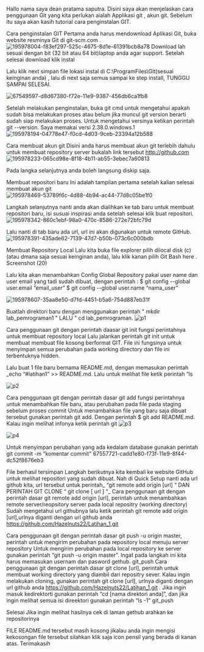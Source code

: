 Hallo nama saya dean pratama saputra. Disini saya akan menjelaskan cara penggunaan Git yang kita perlukan aialah Applikasi git , akun git. Sebelum itu saya akan kasih tutorial cara penginstalan GIT.

Cara penginstalan GIT
Pertama anda harus mendownload Aplikasi Git, buka website resminya Git di git-scm.com .
![195978004-f83ef297-525c-4675-8d1e-61391bcb8a78](https://user-images.githubusercontent.com/116070492/196392279-4d4a23e2-0115-4581-8bcd-7c458a76fe68.png)
 Download lah sesuai dengan bit (32 bit atau 64 bit)laptop anda agar support. Setelah selesai download klik instal

Lalu klik next simpan file lokasi instal di C:\ProgramFiles\Git(sesuai keinginan anda) , lalu di next saja semua sampai ke step install, TUNGGU SAMPAI SELESAI.

![67549597-d8d67380-f72e-11e9-9387-456db6ca1fb8](https://user-images.githubusercontent.com/116070492/196392420-b9cd0b65-6624-4af5-a61a-8e70e9cba9cc.png)


Setelah melakukan penginstalan, buka git cmd untuk mengetahui apakah sudah bisa melakukan proses atau belum jika muncul git version berarti sudah siap melakukan proses. Untuk mengetahui versinya ketikan perintah git --version. Saya memakai versi 2.38.0.windows.1![195978194-04778e47-f0cd-4d03-9ceb-23394a12b588](https://user-images.githubusercontent.com/116070492/196394641-b89a1005-d885-4ca8-bdac-3483afa6355c.png)



Cara membuat akun git
Disini anda harus membuat akun git terlebih dahulu untuk membuat repository server bukalah link tersebut http://github.com
![195978233-065cd98e-8f18-4b11-ab55-3ebec7a60813](https://user-images.githubusercontent.com/116070492/196393777-b08ddf65-1042-438e-bb8c-f612cb437a93.png)


Pada langka selanjutnya anda boleh langsung diskip saja.

Membuat repositori baru
Ini adalah tampilan pertama setelah kalian selesai membuat akun git
![195978469-53789f6c-4d88-4b94-ac44-77d8c05be1f0](https://user-images.githubusercontent.com/116070492/196395441-1bd58257-c026-4c5a-a44b-110d6df90a84.png)


Langkah selanjutnya nanti anda akan dialihkan ke tab baru untuk membuat repositori baru, isi susuai inspirasi anda setelah selesai klik buat repositori.
![195978342-860c1ebf-98a0-470c-8586-272e72bfc79d](https://user-images.githubusercontent.com/116070492/196397578-44585637-8d76-4b6a-9c02-f24821ad2bee.png)





Lalu nanti di tab baru ada url, url ini akan digunakan untuk remote GitHub.
![195978391-435ade62-7139-47d7-b50b-073c6c000bdb](https://user-images.githubusercontent.com/116070492/196398236-2380e79e-4214-4c8e-8e54-e828500ca458.png)


Membuat Repository Local
Lalu kita buka file explorer pilih dilocal disk (c) (atau dmana saja sesuai keinginan anda), lalu klik kanan pilih Git Bash here . Screenshot (20)

Lalu kita akan menambahkan Config Global Repository pakai user name dan user email yang tadi sudah dibuat, dengan perintah : $ git config --global user.email “email_user” $ git config --global user.name “nama_user”

![195978607-35aa8e50-d7fd-4451-b5a6-754d887eb31f](https://user-images.githubusercontent.com/116070492/196398765-d49a2c3a-694e-4142-9699-852b450faa4d.png)


Buatlah direktori baru dengan menggunakan perintah " mkdir lab_pemrograman1 " LALU " cd lab_pemrograman.
![p1](https://user-images.githubusercontent.com/116070492/196401603-91150713-56c5-4296-a2f6-ca32b60a9022.png)


Cara penggunaan git dengan perintah daasar git init fungsi perintahnya untuk membuat repository local
Lalu jalankan perintah git init untuk membuat membuat file kosong berformat GIT. File ini fungsinya untuk menyimpan semua perubahan pada working directory dan file ini terbentuknya hidden.




Lalu buat 1 file baru bernama README.md, dengan memasukan perintah _echo “#latihan1” >> README.md. Lalu untuk melihat file ketik perintah “ls

![p2](https://user-images.githubusercontent.com/116070492/196402444-b22d6185-0451-439a-a317-8c8fdb180814.png)


Cara penggunaan git dengan perintah dasar git add fungsi perintahnya untuk menambahkan file baru, atau perubahan pada file pada staging sebelum proses commit
Untuk menambahkan file yang baru saja dibuat tersebut gunakan perintah git add. Dengan perintah $ git add README.md. Kalau ingin melihat infonya ketik perintah git ![p3](https://user-images.githubusercontent.com/116070492/196403086-335cbbe9-8a2e-4bdf-9dc0-df7a81000943.png)

![p4](https://user-images.githubusercontent.com/116070492/196403553-3a8d5a7b-49c8-416f-ac6f-f847aaf4351a.png)

Untuk menyimpan perubahan yang ada kedalam database gunakan perintah git commit -m “komentar commit" 67557721-cadd1e80-f73f-11e9-8f44-dc52f8676eb3

File berhasil tersimpan
Langkah berikutnya kita kembali ke website GitHub untuk melihat repositori yang sudah dibuat. Nah di Quick Setup nanti ada url github kita, url tersebut untuk perintah_ “git remote add origin [url] “ DAN PERINTAH GIT CLONE “ git clone [ url ] “_
Cara penggunaan git dengan perintah dasar git remote add origin [url], perintah untuk menambahkan remote server/reopsitory server pada local repositry (working directory)
Sudah mengetahui url githubnya lalu ketik perintah git remote add origin [url],urlnya diganti dengan url github anda https://github.com/Hazelnuts22/Latihan_1.git 

Cara penggunaan git dengan perintah dasar git push -u origin master, perintah untuk mengirim perubahan pada repository local menuju server repository
Untuk mengirim perubahan pada local repository ke server gunakan perintah “git push -u origin master”. Ingat pada langkah ini kita harus memasukan usernam dan pasword gethub. git_push
Cara penggunaan git dengan perintah dasar git clone [url], perintah untuk membuat working directory yang diambil dari repositry sever.
Kalau ingin melakukan cloning, gunakan perintah git clone [url], urlnya diganti dengan url github anda https://github.com/Hazelnuts22/Latihan_1.git . Jika ingin masuk kedirektorti gunakan perintah “cd [nama direktori anda]”, dan jika ingin melihat semua isi direektori gunakan perintah “ls -1" git_push

Selesai Jika ingin melihat hasilnya cek di laman gethub arahkan ke repositorinya

FILE README.md tersebut masih kosong jikalau anda ingin mengisi kekosongan file tersebut silahkan klik saja icon pensil yang berada di kanan atas.
Terimakasih
